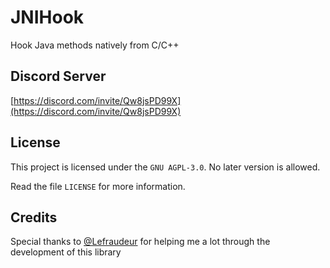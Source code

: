 # JNIHook
Hook Java methods natively from C/C++

## Discord Server
[https://discord.com/invite/Qw8jsPD99X](https://discord.com/invite/Qw8jsPD99X)

## License
This project is licensed under the `GNU AGPL-3.0`. No later version is allowed.

Read the file `LICENSE` for more information.

## Credits
Special thanks to [@Lefraudeur](https://github.com/Lefraudeur) for helping me a lot through the development of this library
